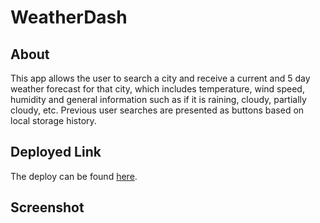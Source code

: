 # WeatherDash

## About

This app allows the user to search a city and receive a current and 5 day weather forecast for that city, which includes temperature, wind speed, humidity and general information such as if it is raining, cloudy, partially cloudy, etc. Previous user searches are presented as buttons based on local storage history.

## Deployed Link
The deploy can be found [here](https://pdismore.github.io/WeatherDash/).
## Screenshot

